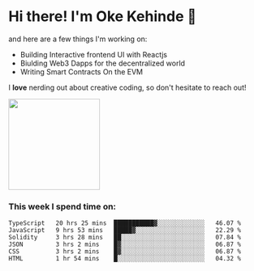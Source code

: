 # Hi there! I'm Oke Kehinde :cowboy_hat_face:

and here are a few things I'm working on:

- Building Interactive frontend UI with Reactjs
- Biulding Web3 Dapps for the decentralized world
- Writing Smart Contracts On the EVM

I **love** nerding out about creative coding, so don't hesitate to reach out!


<img height="180em" src="https://github-readme-stats.vercel.app/api?username=okeken&show_icons=true&hide_border=true&&count_private=true&include_all_commits=true" />

### This week I spend time on:

<!--START_SECTION:waka-->

```text
TypeScript   20 hrs 25 mins  ███████████▓░░░░░░░░░░░░░   46.07 %
JavaScript   9 hrs 53 mins   █████▓░░░░░░░░░░░░░░░░░░░   22.29 %
Solidity     3 hrs 28 mins   ██░░░░░░░░░░░░░░░░░░░░░░░   07.84 %
JSON         3 hrs 2 mins    █▓░░░░░░░░░░░░░░░░░░░░░░░   06.87 %
CSS          3 hrs 2 mins    █▓░░░░░░░░░░░░░░░░░░░░░░░   06.87 %
HTML         1 hr 54 mins    █░░░░░░░░░░░░░░░░░░░░░░░░   04.32 %
```

<!--END_SECTION:waka-->
